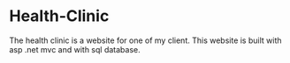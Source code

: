 # Health-Clinic
The health clinic is a website for one of my client. This website is built with asp .net mvc and with sql database.
